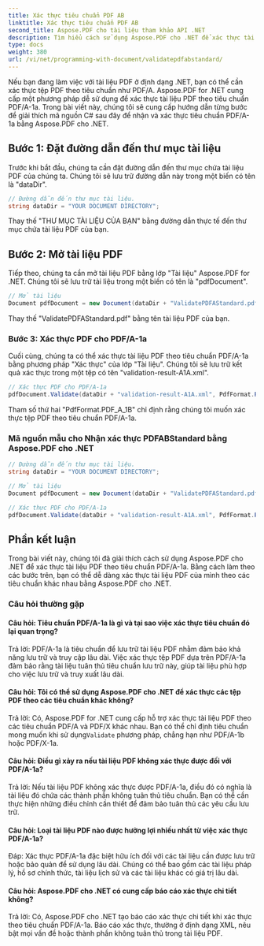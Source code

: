 ```yaml
---
title: Xác thực tiêu chuẩn PDF AB
linktitle: Xác thực tiêu chuẩn PDF AB
second_title: Aspose.PDF cho tài liệu tham khảo API .NET
description: Tìm hiểu cách sử dụng Aspose.PDF cho .NET để xác thực tài liệu PDF theo PDFABStandard bằng ví dụ về mã và hướng dẫn từng bước của chúng tôi.
type: docs
weight: 380
url: /vi/net/programming-with-document/validatepdfabstandard/
---
```

Nếu bạn đang làm việc với tài liệu PDF ở định dạng .NET, bạn có thể cần xác thực tệp PDF theo tiêu chuẩn như PDF/A. Aspose.PDF for .NET cung cấp một phương pháp dễ sử dụng để xác thực tài liệu PDF theo tiêu chuẩn PDF/A-1a. Trong bài viết này, chúng tôi sẽ cung cấp hướng dẫn từng bước để giải thích mã nguồn C# sau đây để nhận và xác thực tiêu chuẩn PDF/A-1a bằng Aspose.PDF cho .NET.

## Bước 1: Đặt đường dẫn đến thư mục tài liệu

Trước khi bắt đầu, chúng ta cần đặt đường dẫn đến thư mục chứa tài liệu PDF của chúng ta. Chúng tôi sẽ lưu trữ đường dẫn này trong một biến có tên là "dataDir".

```csharp
// Đường dẫn đến thư mục tài liệu.
string dataDir = "YOUR DOCUMENT DIRECTORY";
```

Thay thế "THƯ MỤC TÀI LIỆU CỦA BẠN" bằng đường dẫn thực tế đến thư mục chứa tài liệu PDF của bạn.

## Bước 2: Mở tài liệu PDF

Tiếp theo, chúng ta cần mở tài liệu PDF bằng lớp "Tài liệu" Aspose.PDF for .NET. Chúng tôi sẽ lưu trữ tài liệu trong một biến có tên là "pdfDocument".

```csharp
// Mở tài liệu
Document pdfDocument = new Document(dataDir + "ValidatePDFAStandard.pdf");
```

Thay thế "ValidatePDFAStandard.pdf" bằng tên tài liệu PDF của bạn.

### Bước 3: Xác thực PDF cho PDF/A-1a

Cuối cùng, chúng ta có thể xác thực tài liệu PDF theo tiêu chuẩn PDF/A-1a bằng phương pháp "Xác thực" của lớp "Tài liệu". Chúng tôi sẽ lưu trữ kết quả xác thực trong một tệp có tên "validation-result-A1A.xml".

```csharp
// Xác thực PDF cho PDF/A-1a
pdfDocument.Validate(dataDir + "validation-result-A1A.xml", PdfFormat.PDF_A_1B);
```

Tham số thứ hai "PdfFormat.PDF_A_1B" chỉ định rằng chúng tôi muốn xác thực tệp PDF theo tiêu chuẩn PDF/A-1a.

### Mã nguồn mẫu cho Nhận xác thực PDFABStandard bằng Aspose.PDF cho .NET

```csharp
// Đường dẫn đến thư mục tài liệu.
string dataDir = "YOUR DOCUMENT DIRECTORY";

// Mở tài liệu
Document pdfDocument = new Document(dataDir + "ValidatePDFAStandard.pdf");

// Xác thực PDF cho PDF/A-1a
pdfDocument.Validate(dataDir + "validation-result-A1A.xml", PdfFormat.PDF_A_1B);
```

## Phần kết luận

Trong bài viết này, chúng tôi đã giải thích cách sử dụng Aspose.PDF cho .NET để xác thực tài liệu PDF theo tiêu chuẩn PDF/A-1a. Bằng cách làm theo các bước trên, bạn có thể dễ dàng xác thực tài liệu PDF của mình theo các tiêu chuẩn khác nhau bằng Aspose.PDF cho .NET.

### Câu hỏi thường gặp

#### Câu hỏi: Tiêu chuẩn PDF/A-1a là gì và tại sao việc xác thực tiêu chuẩn đó lại quan trọng?

Trả lời: PDF/A-1a là tiêu chuẩn để lưu trữ tài liệu PDF nhằm đảm bảo khả năng lưu trữ và truy cập lâu dài. Việc xác thực tệp PDF dựa trên PDF/A-1a đảm bảo rằng tài liệu tuân thủ tiêu chuẩn lưu trữ này, giúp tài liệu phù hợp cho việc lưu trữ và truy xuất lâu dài.

#### Câu hỏi: Tôi có thể sử dụng Aspose.PDF cho .NET để xác thực các tệp PDF theo các tiêu chuẩn khác không?

 Trả lời: Có, Aspose.PDF for .NET cung cấp hỗ trợ xác thực tài liệu PDF theo các tiêu chuẩn PDF/A và PDF/X khác nhau. Bạn có thể chỉ định tiêu chuẩn mong muốn khi sử dụng`Validate` phương pháp, chẳng hạn như PDF/A-1b hoặc PDF/X-1a.

#### Câu hỏi: Điều gì xảy ra nếu tài liệu PDF không xác thực được đối với PDF/A-1a?

Trả lời: Nếu tài liệu PDF không xác thực được PDF/A-1a, điều đó có nghĩa là tài liệu đó chứa các thành phần không tuân thủ tiêu chuẩn. Bạn có thể cần thực hiện những điều chỉnh cần thiết để đảm bảo tuân thủ các yêu cầu lưu trữ.

#### Câu hỏi: Loại tài liệu PDF nào được hưởng lợi nhiều nhất từ việc xác thực PDF/A-1a?

Đáp: Xác thực PDF/A-1a đặc biệt hữu ích đối với các tài liệu cần được lưu trữ hoặc bảo quản để sử dụng lâu dài. Chúng có thể bao gồm các tài liệu pháp lý, hồ sơ chính thức, tài liệu lịch sử và các tài liệu khác có giá trị lâu dài.

#### Câu hỏi: Aspose.PDF cho .NET có cung cấp báo cáo xác thực chi tiết không?

Trả lời: Có, Aspose.PDF cho .NET tạo báo cáo xác thực chi tiết khi xác thực theo tiêu chuẩn PDF/A-1a. Báo cáo xác thực, thường ở định dạng XML, nêu bật mọi vấn đề hoặc thành phần không tuân thủ trong tài liệu PDF.